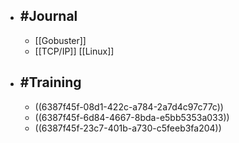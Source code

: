 - ## #Journal
	- [[Gobuster]]
	- [[TCP/IP]] [[Linux]]
- ## #Training
	- ((6387f45f-08d1-422c-a784-2a7d4c97c77c))
	- ((6387f45f-6d84-4667-8bda-e5bb5353a033))
	- ((6387f45f-23c7-401b-a730-c5feeb3fa204))